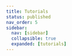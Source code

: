 ```yaml
---
title: Tutorials
status: published
nav_order: 5
sidebar:
  nav: [sidebar]
  collapsible: true
  expanded: [tutorials]
---
```

